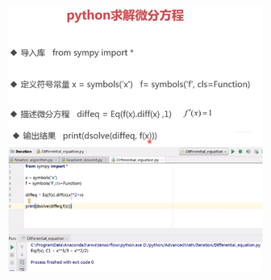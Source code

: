 ![](../../photo/Pasted%20image%2020240531191322.png)
![](../../photo/Pasted%20image%2020240531191357.png)
